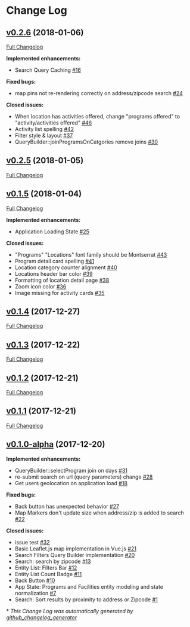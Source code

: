 # Change Log

## [v0.2.6](https://github.com/CityOfPhiladelphia/ppr-finder/tree/v0.2.6) (2018-01-06)
[Full Changelog](https://github.com/CityOfPhiladelphia/ppr-finder/compare/v0.2.5...v0.2.6)

**Implemented enhancements:**

- Search Query Caching  [\#16](https://github.com/CityOfPhiladelphia/ppr-finder/issues/16)

**Fixed bugs:**

- map pins not re-rendering correctly on address/zipcode search [\#24](https://github.com/CityOfPhiladelphia/ppr-finder/issues/24)

**Closed issues:**

- When location has activities offered, change "programs offered" to "activity/activities offered"  [\#46](https://github.com/CityOfPhiladelphia/ppr-finder/issues/46)
- Activity list spelling  [\#42](https://github.com/CityOfPhiladelphia/ppr-finder/issues/42)
- Filter style & layout [\#37](https://github.com/CityOfPhiladelphia/ppr-finder/issues/37)
- QueryBuilder::joinProgramsOnCatgories remove joins  [\#30](https://github.com/CityOfPhiladelphia/ppr-finder/issues/30)

## [v0.2.5](https://github.com/CityOfPhiladelphia/ppr-finder/tree/v0.2.5) (2018-01-05)
[Full Changelog](https://github.com/CityOfPhiladelphia/ppr-finder/compare/v0.1.5...v0.2.5)

## [v0.1.5](https://github.com/CityOfPhiladelphia/ppr-finder/tree/v0.1.5) (2018-01-04)
[Full Changelog](https://github.com/CityOfPhiladelphia/ppr-finder/compare/v0.1.4...v0.1.5)

**Implemented enhancements:**

- Application Loading State [\#25](https://github.com/CityOfPhiladelphia/ppr-finder/issues/25)

**Closed issues:**

- "Programs" "Locations" font family should be Montserrat [\#43](https://github.com/CityOfPhiladelphia/ppr-finder/issues/43)
- Program detail card spelling [\#41](https://github.com/CityOfPhiladelphia/ppr-finder/issues/41)
- Location category counter alignment [\#40](https://github.com/CityOfPhiladelphia/ppr-finder/issues/40)
- Locations header bar color [\#39](https://github.com/CityOfPhiladelphia/ppr-finder/issues/39)
- Formatting of location detail page [\#38](https://github.com/CityOfPhiladelphia/ppr-finder/issues/38)
- Zoom icon color [\#36](https://github.com/CityOfPhiladelphia/ppr-finder/issues/36)
- Image missing for activity cards [\#35](https://github.com/CityOfPhiladelphia/ppr-finder/issues/35)

## [v0.1.4](https://github.com/CityOfPhiladelphia/ppr-finder/tree/v0.1.4) (2017-12-27)
[Full Changelog](https://github.com/CityOfPhiladelphia/ppr-finder/compare/v0.1.3...v0.1.4)

## [v0.1.3](https://github.com/CityOfPhiladelphia/ppr-finder/tree/v0.1.3) (2017-12-22)
[Full Changelog](https://github.com/CityOfPhiladelphia/ppr-finder/compare/v0.1.2...v0.1.3)

## [v0.1.2](https://github.com/CityOfPhiladelphia/ppr-finder/tree/v0.1.2) (2017-12-21)
[Full Changelog](https://github.com/CityOfPhiladelphia/ppr-finder/compare/v0.1.1...v0.1.2)

## [v0.1.1](https://github.com/CityOfPhiladelphia/ppr-finder/tree/v0.1.1) (2017-12-21)
[Full Changelog](https://github.com/CityOfPhiladelphia/ppr-finder/compare/v0.1.0-alpha...v0.1.1)

## [v0.1.0-alpha](https://github.com/CityOfPhiladelphia/ppr-finder/tree/v0.1.0-alpha) (2017-12-20)
**Implemented enhancements:**

- QueryBuilder::selectProgram join on days [\#31](https://github.com/CityOfPhiladelphia/ppr-finder/issues/31)
- re-submit search on url \(query parameters\) change [\#28](https://github.com/CityOfPhiladelphia/ppr-finder/issues/28)
- Get users geolocation on application load  [\#18](https://github.com/CityOfPhiladelphia/ppr-finder/issues/18)

**Fixed bugs:**

- Back button has unexpected behavior  [\#27](https://github.com/CityOfPhiladelphia/ppr-finder/issues/27)
- Map Markers don't update size when address/zip is added to search [\#22](https://github.com/CityOfPhiladelphia/ppr-finder/issues/22)

**Closed issues:**

- issue test [\#32](https://github.com/CityOfPhiladelphia/ppr-finder/issues/32)
- Basic Leaflet.js map implementation in Vue.js  [\#21](https://github.com/CityOfPhiladelphia/ppr-finder/issues/21)
- Search Filters Query Builder implementation  [\#20](https://github.com/CityOfPhiladelphia/ppr-finder/issues/20)
- Search: search by zipcode  [\#13](https://github.com/CityOfPhiladelphia/ppr-finder/issues/13)
- Entity List: Filters Bar  [\#12](https://github.com/CityOfPhiladelphia/ppr-finder/issues/12)
- Entity List Count Badge  [\#11](https://github.com/CityOfPhiladelphia/ppr-finder/issues/11)
- Back Button  [\#10](https://github.com/CityOfPhiladelphia/ppr-finder/issues/10)
- App State: Programs and Facilities entity modeling and state normalization  [\#7](https://github.com/CityOfPhiladelphia/ppr-finder/issues/7)
- Search: Sort results by proximity to address or Zipcode [\#1](https://github.com/CityOfPhiladelphia/ppr-finder/issues/1)



\* *This Change Log was automatically generated by [github_changelog_generator](https://github.com/skywinder/Github-Changelog-Generator)*